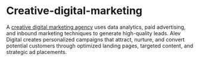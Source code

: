 # Creative-digital-marketing

A [creative digital marketing agency](https://alevdigital.com/blog/hire-a-creative-digital-marketing-agency/) uses data analytics, paid advertising, and inbound marketing techniques to generate high-quality leads. Alev Digital creates personalized campaigns that attract, nurture, and convert potential customers through optimized landing pages, targeted content, and strategic ad placements.
